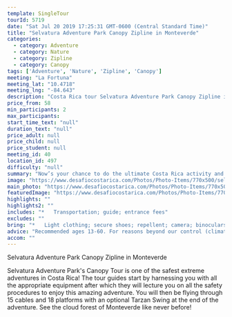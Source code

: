 ```yaml
---
template: SingleTour
tourId: 5719
date: "Sat Jul 20 2019 17:25:31 GMT-0600 (Central Standard Time)"
title: "Selvatura Adventure Park Canopy Zipline in Monteverde"
categories: 
  - category: Adventure
  - category: Nature
  - category: Zipline
  - category: Canopy
tags: ['Adventure', 'Nature', 'Zipline', 'Canopy']
meeting: "La Fortuna"
meeting_lat: "10.4718"
meeting_lng: "-84.643"
description: "Costa Rica tour Selvatura Adventure Park Canopy Zipline in Monteverde, id 5719"
price_from: 58
min_participants: 2
max_participants: 
start_time_text: "null"
duration_text: "null"
price_adult: null
price_child: null
price_student: null
meeting_id: 40
location_id: 497
difficulty: "null"
summary: "Now’s your chance to do the ultimate Costa Rica activity and swing through the treetops like Tarzan on the canopy zip line tour. The Selvatura zip line tour includes 15 cables, 18 platforms and a Tarzan swing. If you are looking for an extreme Monteverde canopy tour and amazing rides, Selvatura Park's Zip Lines are your best choice."
image: "https://www.desafiocostarica.com/Photos/Photo-Items/770x500/selvatura-ziplining-1.jpg"
main_photo: "https://www.desafiocostarica.com/Photos/Photo-Items/770x500/selvatura-ziplining-1.jpg"
featuredImage: "https://www.desafiocostarica.com/Photos/Photo-Items/770x500/selvatura-ziplining-1.jpg"
highlights: ""
highlights2: ""
includes: "*   Transportation; guide; entrance fees"
excludes: ""
bring: "*   Light clothing; secure shoes; repellent; camera; binoculars; sense of adventure!"
advice: "Recommended ages 13-60. For reasons beyond our control (climate, river levels, etc.), we may change to a more-suitable tour with an equal or similar adventure-appeal or offer other tour options so you don't miss out on a fun day in Costa Rica. We reserve the right to cancel a trip due to unfavorable conditions & will only run a tour according to our policies. Full refund is given if (on rare occasion) no tour is run. This adventure involves some inherent risk and physical exertion, so you must be in good physical condition!While the recommended weight limit for our canyoneering (rappelling) tour and most zip line tours is 220 lbs (100 kilos) it’s more about waist size than weight as the ropes (canyoneering) and cables (zip lines) are rated for well over 220 lbs but the maximum waist size for the harnesses used for these tours is 42 inches. So if you are a little over 220 lbs but your waist is less than 42 inches you can still do these tours."
accom: ""
---
```

Selvatura Adventure Park Canopy Zipline in Monteverde

Selvatura Adventure Park's Canopy Tour is one of the safest extreme adventures in Costa Rica! The tour guides start by harnessing you with all the appropriate equipment after which they will lecture you on all the safety procedures to enjoy this amazing adventure. You will then be flying through 15 cables and 18 platforms with an optional Tarzan Swing at the end of the adventure. See the cloud forest of Monteverde like never before!